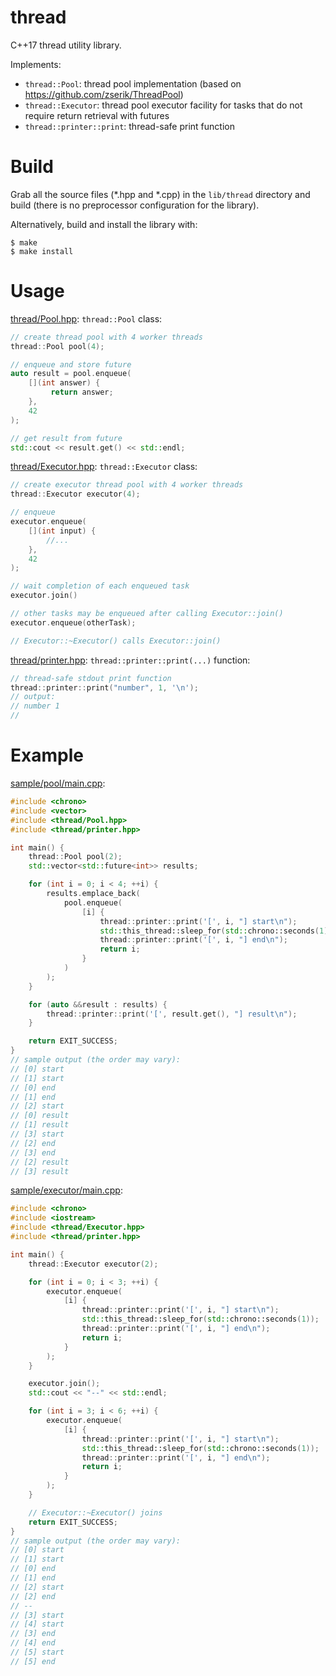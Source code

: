 # thread

C++17 thread utility library.

Implements:

* `thread::Pool`: thread pool implementation (based on https://github.com/zserik/ThreadPool)
* `thread::Executor`: thread pool executor facility for tasks that do not require return retrieval with futures
* `thread::printer::print`: thread-safe print function

# Build

Grab all the source files (*.hpp and *.cpp) in the `lib/thread` directory and build (there is no preprocessor configuration for the library).

Alternatively, build and install the library with:

    $ make
    $ make install

# Usage

[thread/Pool.hpp](lib/thread/Pool.hpp): `thread::Pool` class:

```c++
// create thread pool with 4 worker threads
thread::Pool pool(4);

// enqueue and store future
auto result = pool.enqueue(
    [](int answer) {
         return answer;
    },
    42
);

// get result from future
std::cout << result.get() << std::endl;
```

[thread/Executor.hpp](lib/thread/Executor.hpp): `thread::Executor` class:

```c++
// create executor thread pool with 4 worker threads
thread::Executor executor(4);

// enqueue
executor.enqueue(
    [](int input) {
        //...
    },
    42
);

// wait completion of each enqueued task
executor.join()

// other tasks may be enqueued after calling Executor::join()
executor.enqueue(otherTask);

// Executor::~Executor() calls Executor::join()
```

[thread/printer.hpp](lib/thread/printer.hpp): `thread::printer::print(...)` function:

```c++
// thread-safe stdout print function
thread::printer::print("number", 1, '\n');
// output:
// number 1
//
```

# Example

[sample/pool/main.cpp](sample/pool/main.cpp):

```c++
#include <chrono>
#include <vector>
#include <thread/Pool.hpp>
#include <thread/printer.hpp>

int main() {
    thread::Pool pool(2);
    std::vector<std::future<int>> results;

    for (int i = 0; i < 4; ++i) {
        results.emplace_back(
            pool.enqueue(
                [i] {
                    thread::printer::print('[', i, "] start\n");
                    std::this_thread::sleep_for(std::chrono::seconds(1));
                    thread::printer::print('[', i, "] end\n");
                    return i;
                }
            )
        );
    }

    for (auto &&result : results) {
        thread::printer::print('[', result.get(), "] result\n");
    }

    return EXIT_SUCCESS;
}
// sample output (the order may vary):
// [0] start
// [1] start
// [0] end
// [1] end
// [2] start
// [0] result
// [1] result
// [3] start
// [2] end
// [3] end
// [2] result
// [3] result
```

[sample/executor/main.cpp](sample/executor/main.cpp):

```c++
#include <chrono>
#include <iostream>
#include <thread/Executor.hpp>
#include <thread/printer.hpp>

int main() {
    thread::Executor executor(2);

    for (int i = 0; i < 3; ++i) {
        executor.enqueue(
            [i] {
                thread::printer::print('[', i, "] start\n");
                std::this_thread::sleep_for(std::chrono::seconds(1));
                thread::printer::print('[', i, "] end\n");
                return i;
            }
        );
    }

    executor.join();
    std::cout << "--" << std::endl;

    for (int i = 3; i < 6; ++i) {
        executor.enqueue(
            [i] {
                thread::printer::print('[', i, "] start\n");
                std::this_thread::sleep_for(std::chrono::seconds(1));
                thread::printer::print('[', i, "] end\n");
                return i;
            }
        );
    }

    // Executor::~Executor() joins
    return EXIT_SUCCESS;
}
// sample output (the order may vary):
// [0] start
// [1] start
// [0] end
// [1] end
// [2] start
// [2] end
// --
// [3] start
// [4] start
// [3] end
// [4] end
// [5] start
// [5] end
```
